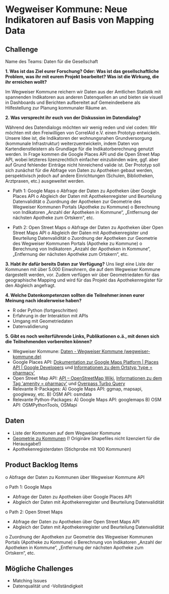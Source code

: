 # Wegweiser Kommune: Neue Indikatoren auf Basis von Mapping Data

## Challenge
Name des Teams: Daten für die Gesellschaft

**1.	Was ist das Ziel eurer Forschung? Oder: Was ist das gesellschaftliche Problem, was ihr mit eurem Projekt bearbeitet? Was ist die Wirkung, die ihr erreichen wollt?**

Im Wegweiser Kommune reichern wir Daten aus der Amtlichen Statistik mit spannenden Indikatoren aus anderen Datenquellen an und bieten sie visuell in Dashboards und Berichten aufbereitet auf Gemeindeebene als Hilfestellung zur Planung kommunaler Räume an.
 
**2.	Was versprecht ihr euch von der Diskussion im Datendialog?**

Während des Datendialogs möchten wir wenig reden und viel coden: Wir möchten mit den Freiwilligen von CorrelAid e.V. einen Prototyp entwickeln. Unsere Idee ist, die Indikatoren der wohnungsnahen Grundversorgung (kommunale Infrastruktur) weiterzuentwickeln, indem Daten von Kartendienstleistern als Grundlage für die Indikatorberechnung genutzt werden. In Frage kommen die Google Places API und die Open Street Map API, wobei letzteres lizenzrechtlich einfacher einzubinden wäre, ggf. aber auf Grund fehlender Einträge nicht hinreichend valide ist. Der Prototyp soll sich zunächst für die Abfrage von Daten zu Apotheken gebaut werden, perspektivisch jedoch auf andere Einrichtungen (Schulen, Bibliotheken, Arztpraxen, etc.) ausgeweitet werden.  

-	Path 1: Google Maps
o	Abfrage der Daten zu Apotheken über Google Places API 
o	Abgleich der Daten mit Apothekenregister und Beurteilung Datenvalidität
o	Zuordnung der Apotheken zur Geometrie des Wegweiser Kommunen Portals (Apotheke zu Kommune)
o	Berechnung von Indikatoren „Anzahl der Apotheken in Kommune“, „Entfernung der nächsten Apotheke zum Ortskern“, etc.

-	Path 2: Open Street Maps
o	Abfrage der Daten zu Apotheken über Open Street Maps API
o	Abgleich der Daten mit Apothekenregister und Beurteilung Datenvalidität
o	Zuordnung der Apotheken zur Geometrie des Wegweiser Kommunen Portals (Apotheke zu Kommune)
o	Berechnung von Indikatoren „Anzahl der Apotheken in Kommune“, „Entfernung der nächsten Apotheke zum Ortskern“, etc.
 
**3.	Habt ihr dafür bereits Daten zur Verfügung?**
Uns liegt eine Liste der Kommunen mit über 5.000 Einwohnern, die auf dem Wegweiser Kommune dargestellt werden, vor. Zudem verfügen wir über Geometriedaten für das geographische Mapping und wird für das Projekt das Apothekenregister für den Abgleich angefragt.

**4.	Welche Datenkompetenzen sollten die Teilnehmer:innen eurer Meinung nach idealerweise haben?**

-	R oder Python (fortgeschritten)
-	Erfahrung in der Interaktion mit APIs
-	Umgang mit Geometriedaten
-	Datenvalidierung

**5.	Gibt es noch weiterführende Links, Publikationen o.ä., mit denen sich die Teilnehmenden vorbereiten können?**
-	Wegweiser Kommune: [Daten - Wegweiser Kommune (wegweiser-kommune.de)](https://www.wegweiser-kommune.de/daten/wohnungsnahe-grundversorgung-apotheke+gemeinden-und-staedte+2017+tabelle)
-	Google Places API: [Dokumentation zur Google Maps Platform  |  Places API  |  Google Developers](https://developers.google.com/maps/documentation/places/web-service?hl=de) und [Informationen zu dem Ortstyp 'type = pharmacy'](https://developers.google.com/maps/documentation/places/web-service/supported_types?hl=de)
-	Open Street Map API: [API – OpenStreetMap Wiki](https://wiki.openstreetmap.org/wiki/API), [Informationen zu dem Tag 'amenity = pharmacy'](https://wiki.openstreetmap.org/wiki/Tag:amenity%3Dpharmacy) und [Overpass Turbo Query](https://overpass-turbo.eu/s/1uGP)
-	Relevante R-Packages: A) Google Maps API: ggmap, mapsapi, googleway, etc. B) OSM API: osmdata
-	Relevante Python-Packages: A) Google Maps API: googlemaps B) OSM API: OSMPythonTools, OSMapi

## Daten
- Liste der Kommunen auf dem Wegweiser Kommune
- [Geometrie zu Kommunen](https://opendata-esri-de.opendata.arcgis.com/datasets/esri-de-content::vg250-gemeindegrenzen/about) (! Originäre Shapefiles nicht lizenziert für die Herausgabe!)
- Apothekenregisterdaten (Stichprobe mit 100 Kommunen)

## Product Backlog Items

o	Abfrage der Daten zu Kommunen über Wegweiser Kommune API

o	Path 1: Google Maps
 - Abfrage der Daten zu Apotheken über Google Places API 
 - Abgleich der Daten mit Apothekenregister und Beurteilung Datenvalidität

o	Path 2: Open Street Maps
 - Abfrage der Daten zu Apotheken über Open Street Maps API
 - Abgleich der Daten mit Apothekenregister und Beurteilung Datenvalidität
 
o	Zuordnung der Apotheken zur Geometrie des Wegweiser Kommunen Portals (Apotheke zu Kommune)
o	Berechnung von Indikatoren „Anzahl der Apotheken in Kommune“, „Entfernung der nächsten Apotheke zum Ortskern“, etc.

## Mögliche Challenges
- Matching Issues
- Datenqualität und -Vollständigkeit
